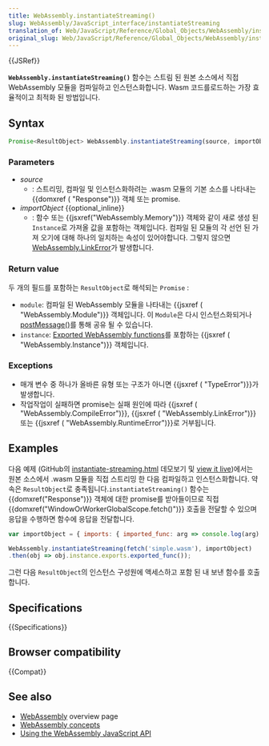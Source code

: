 ```yaml
---
title: WebAssembly.instantiateStreaming()
slug: WebAssembly/JavaScript_interface/instantiateStreaming
translation_of: Web/JavaScript/Reference/Global_Objects/WebAssembly/instantiateStreaming
original_slug: Web/JavaScript/Reference/Global_Objects/WebAssembly/instantiateStreaming
---
```

{{JSRef}}

**`WebAssembly.instantiateStreaming()`** 함수는 스트림 된 원본 소스에서 직접 WebAssembly 모듈을 컴파일하고 인스턴스화합니다. Wasm 코드를로드하는 가장 효율적이고 최적화 된 방법입니다.

## Syntax

```js
Promise<ResultObject> WebAssembly.instantiateStreaming(source, importObject);
```

### Parameters

- _source_
  - : 스트리밍, 컴파일 및 인스턴스화하려는 .wasm 모듈의 기본 소스를 나타내는 {{domxref ( "Response")}} 객체 또는 promise.
- _importObject_ {{optional_inline}}
  - : 함수 또는 {{jsxref("WebAssembly.Memory")}} 객체와 같이 새로 생성 된 `Instance`로 가져올 값을 포함하는 객체입니다. 컴파일 된 모듈의 각 선언 된 가져 오기에 대해 하나의 일치하는 속성이 있어야합니다. 그렇지 않으면 [WebAssembly.LinkError](/ko/docs/Web/JavaScript/Reference/Global_Objects/WebAssembly/LinkError)가 발생합니다.

### Return value

두 개의 필드를 포함하는 `ResultObject`로 해석되는 `Promise` :

- `module`: 컴파일 된 WebAssembly 모듈을 나타내는 {{jsxref ( "WebAssembly.Module")}} 객체입니다. 이 `Module`은 다시 인스턴스화되거나 [postMessage()](/ko/docs/Web/API/Worker/postMessage)를 통해 공유 될 수 있습니다.
- `instance`: [Exported WebAssembly functions](/ko/docs/WebAssembly/Exported_functions)를 포함하는 {{jsxref ( "WebAssembly.Instance")}} 객체입니다.

### Exceptions

- 매개 변수 중 하나가 올바른 유형 또는 구조가 아니면 {{jsxref ( "TypeError")}}가 발생합니다.
- 작업작업이 실패하면 promise는 실패 원인에 따라 {{jsxref ( "WebAssembly.CompileError")}}, {{jsxref ( "WebAssembly.LinkError")}} 또는 {{jsxref ( "WebAssembly.RuntimeError")}}로 거부됩니다.

## Examples

다음 예제 (GitHub의 [instantiate-streaming.html](https://github.com/mdn/webassembly-examples/blob/master/js-api-examples/instantiate-streaming.html) 데모보기 및 [view it live](https://mdn.github.io/webassembly-examples/js-api-examples/instantiate-streaming.html))에서는 원본 소스에서 .wasm 모듈을 직접 스트리밍 한 다음 컴파일하고 인스턴스화합니다. 약속은 `ResultObject`로 충족됩니다.`instantiateStreaming()` 함수는 {{domxref("Response")}} 객체에 대한 promise를 받아들이므로 직접 {{domxref("WindowOrWorkerGlobalScope.fetch()")}} 호출을 전달할 수 있으며 응답을 수행하면 함수에 응답을 전달합니다.

```js
var importObject = { imports: { imported_func: arg => console.log(arg) } };

WebAssembly.instantiateStreaming(fetch('simple.wasm'), importObject)
.then(obj => obj.instance.exports.exported_func());
```

그런 다음 `ResultObject`의 인스턴스 구성원에 액세스하고 포함 된 내 보낸 함수를 호출합니다.

## Specifications

{{Specifications}}

## Browser compatibility

{{Compat}}

## See also

- [WebAssembly](/ko/docs/WebAssembly) overview page
- [WebAssembly concepts](/ko/docs/WebAssembly/Concepts)
- [Using the WebAssembly JavaScript API](/ko/docs/WebAssembly/Using_the_JavaScript_API)
